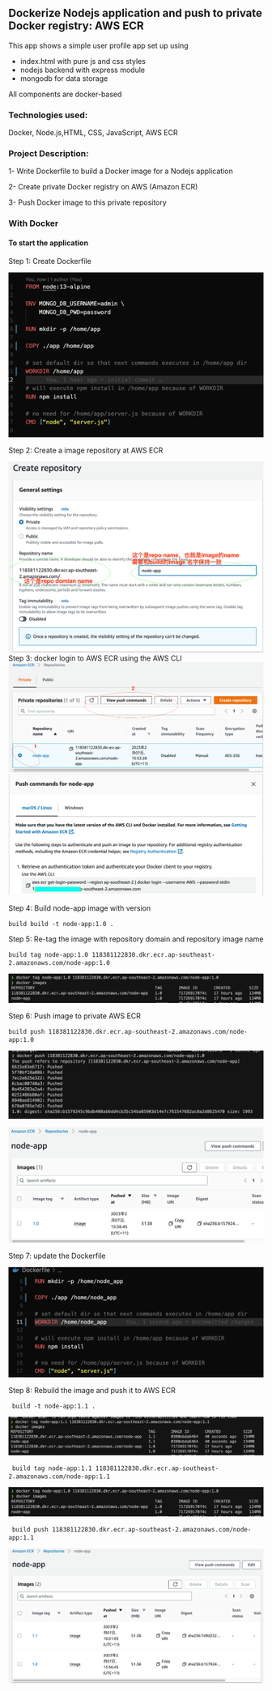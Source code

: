 ## Dockerize Nodejs application and push to private Docker registry: AWS ECR

This app shows a simple user profile app set up using

- index.html with pure js and css styles
- nodejs backend with express module
- mongodb for data storage

All components are docker-based

### Technologies used:

Docker, Node.js,HTML, CSS, JavaScript, AWS ECR

### Project Description:

1- Write Dockerfile to build a Docker image for a Nodejs application

2- Create private Docker registry on AWS (Amazon ECR)

3- Push Docker image to this private repository

### With Docker

#### To start the application

Step 1: Create Dockerfile

![Alt text](app/images/dockerfile.png?raw=true)

Step 2: Create a image repository at AWS ECR

![Alt text](app/images/create-repository.png?raw=true)
Step 3: docker login to AWS ECR using the AWS CLI
![Alt text](app/images/view-docker-login-command.png?raw=true)
![Alt text](app/images/docker-login-command.png?raw=true)

Step 4: Build node-app image with version

    build build -t node-app:1.0 .

Step 5: Re-tag the image with repository domain and repository image name

    build tag node-app:1.0 118381122830.dkr.ecr.ap-southeast-2.amazonaws.com/node-app:1.0

![Alt text](app/images/re-tag-docker-image.png?raw=true)

Step 6: Push image to private AWS ECR

    build push 118381122830.dkr.ecr.ap-southeast-2.amazonaws.com/node-app:1.0

![Alt text](app/images/push-to-aws-ecr.png?raw=true)

![Alt text](app/images/image1.0.png?raw=true)

Step 7: update the Dockerfile

![Alt text](app/images/update-dockerfile.png?raw=true)

Step 8: Rebuild the image and push it to AWS ECR

     build -t node-app:1.1 .

![image](app/images/rebuild.png?raw=true)

     build tag node-app:1.1 118381122830.dkr.ecr.ap-southeast-2.amazonaws.com/node-app:1.1

![image](app/images/re-tag-docker-image.png?raw=true)

     build push 118381122830.dkr.ecr.ap-southeast-2.amazonaws.com/node-app:1.1

![image](app/images/image1.1.png?raw=true)
